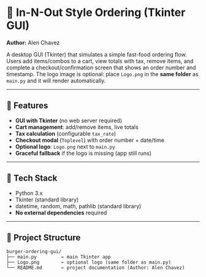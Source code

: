 # 🍔 In-N-Out Style Ordering (Tkinter GUI)
**Author:** Alen Chavez

A desktop GUI (Tkinter) that simulates a simple fast-food ordering flow. Users add items/combos to a cart, view totals with tax, remove items, and complete a checkout/confirmation screen that shows an order number and timestamp. The logo image is optional: place `Logo.png` in the **same folder** as `main.py` and it will render automatically.

---

## 🚀 Features
- **GUI with Tkinter** (no web server required)
- **Cart management**: add/remove items, live totals
- **Tax calculation** (configurable `tax_rate`)
- **Checkout modal** (`Toplevel`) with order number + date/time
- **Optional logo**: `Logo.png` next to `main.py`
- **Graceful fallback** if the logo is missing (app still runs)

---

## 🧰 Tech Stack
- Python 3.x
- Tkinter (standard library)
- datetime, random, math, pathlib (standard library)
- **No external dependencies** required

---

## 📂 Project Structure
```text
burger-ordering-gui/
├── main.py         ← main Tkinter app
├── Logo.png        ← optional logo (same folder as main.py)
└── README.md       ← project documentation (Author: Alen Chavez)
